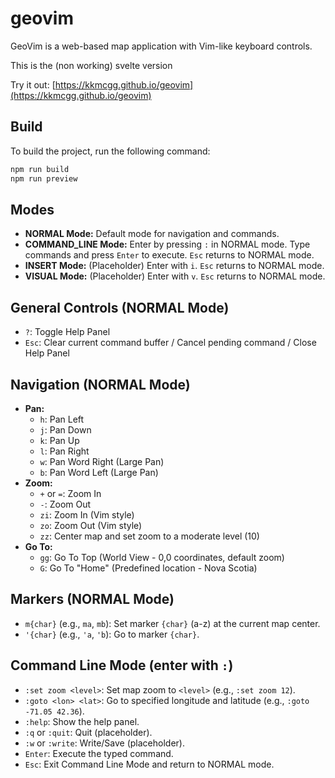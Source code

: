 # geovim

GeoVim is a web-based map application with Vim-like keyboard controls.

This is the (non working) svelte version

Try it out: [https://kkmcgg.github.io/geovim](https://kkmcgg.github.io/geovim)

## Build
To build the project, run the following command:

```bash
npm run build
npm run preview
```

## Modes

* **NORMAL Mode:** Default mode for navigation and commands.
* **COMMAND_LINE Mode:** Enter by pressing `:` in NORMAL mode. Type commands and press `Enter` to execute. `Esc` returns to NORMAL mode.
* **INSERT Mode:** (Placeholder) Enter with `i`. `Esc` returns to NORMAL mode.
* **VISUAL Mode:** (Placeholder) Enter with `v`. `Esc` returns to NORMAL mode.

## General Controls (NORMAL Mode)

* `?`: Toggle Help Panel
* `Esc`: Clear current command buffer / Cancel pending command / Close Help Panel

## Navigation (NORMAL Mode)

* **Pan:**
  * `h`: Pan Left
  * `j`: Pan Down
  * `k`: Pan Up
  * `l`: Pan Right
  * `w`: Pan Word Right (Large Pan)
  * `b`: Pan Word Left (Large Pan)
* **Zoom:**
  * `+` or `=`: Zoom In
  * `-`: Zoom Out
  * `zi`: Zoom In (Vim style)
  * `zo`: Zoom Out (Vim style)
  * `zz`: Center map and set zoom to a moderate level (10)
* **Go To:**
  * `gg`: Go To Top (World View - 0,0 coordinates, default zoom)
  * `G`: Go To "Home" (Predefined location - Nova Scotia)

## Markers (NORMAL Mode)

* `m{char}` (e.g., `ma`, `mb`): Set marker `{char}` (a-z) at the current map center.
* `'{char}` (e.g., `'a`, `'b`): Go to marker `{char}`.

## Command Line Mode (enter with `:`)

* `:set zoom <level>`: Set map zoom to `<level>` (e.g., `:set zoom 12`).
* `:goto <lon> <lat>`: Go to specified longitude and latitude (e.g., `:goto -71.05 42.36`).
* `:help`: Show the help panel.
* `:q` or `:quit`: Quit (placeholder).
* `:w` or `:write`: Write/Save (placeholder).
* `Enter`: Execute the typed command.
* `Esc`: Exit Command Line Mode and return to NORMAL mode.
